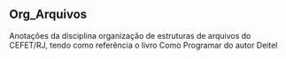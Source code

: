 ## Org_Arquivos
Anotações da disciplina organização de estruturas de arquivos do CEFET/RJ, tendo como referência o livro Como Programar do autor Deitel
